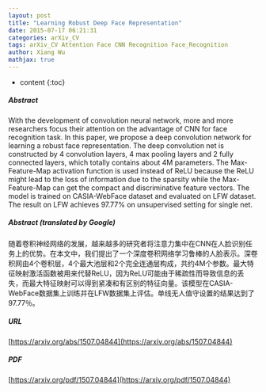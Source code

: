 ```yaml
---
layout: post
title: "Learning Robust Deep Face Representation"
date: 2015-07-17 06:21:31
categories: arXiv_CV
tags: arXiv_CV Attention Face CNN Recognition Face_Recognition
author: Xiang Wu
mathjax: true
---
```


* content
{:toc}

##### Abstract
With the development of convolution neural network, more and more researchers focus their attention on the advantage of CNN for face recognition task. In this paper, we propose a deep convolution network for learning a robust face representation. The deep convolution net is constructed by 4 convolution layers, 4 max pooling layers and 2 fully connected layers, which totally contains about 4M parameters. The Max-Feature-Map activation function is used instead of ReLU because the ReLU might lead to the loss of information due to the sparsity while the Max-Feature-Map can get the compact and discriminative feature vectors. The model is trained on CASIA-WebFace dataset and evaluated on LFW dataset. The result on LFW achieves 97.77% on unsupervised setting for single net.

##### Abstract (translated by Google)
随着卷积神经网络的发展，越来越多的研究者将注意力集中在CNN在人脸识别任务上的优势。在本文中，我们提出了一个深度卷积网络学习鲁棒的人脸表示。深卷积网由4个卷积层，4个最大池层和2个完全连通层构成，共约4M个参数。最大特征映射激活函数被用来代替ReLU，因为ReLU可能由于稀疏性而导致信息的丢失，而最大特征映射可以得到紧凑和有区别的特征向量。该模型在CASIA-WebFace数据集上训练并在LFW数据集上评估。单线无人值守设置的结果达到了97.77％。

##### URL
[https://arxiv.org/abs/1507.04844](https://arxiv.org/abs/1507.04844)

##### PDF
[https://arxiv.org/pdf/1507.04844](https://arxiv.org/pdf/1507.04844)


